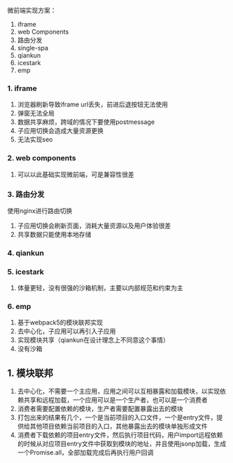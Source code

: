微前端实现方案：
1. iframe
2. web Components
3. 路由分发
4. single-spa
5. qiankun
6. icestark
7. emp

### 1. iframe
1. 浏览器刷新导致iframe url丢失，前进后退按钮无法使用
2. 弹窗无法全局
3. 数据共享麻烦，跨域的情况下要使用postmessage
4. 子应用切换会造成大量资源更换
5. 无法实现seo

### 2. web components
1. 可以以此基础实现微前端，可是兼容性很差

### 3. 路由分发
使用nginx进行路由切换
1. 子应用切换会刷新页面，消耗大量资源以及用户体验很差
2. 共享数据只能使用本地存储

### 4. qiankun

### 5. icestark
1. 体量更轻，没有很强的沙箱机制，主要以内部规范和约束为主

### 6. emp
1. 基于webpack5的模块联邦实现
2. 去中心化，子应用可以再引入子应用
3. 实现模块共享（qiankun在设计理念上不同意这个事情）
4. 没有沙箱


## 1. 模块联邦
1. 去中心化，不需要一个主应用，应用之间可以互相暴露和加载模块，以实现依赖共享和远程加载，一个应用可以是一个生产者，也可以是一个消费者
2. 消费者需要配置依赖的模块，生产者需要配置暴露出去的模块
3. 打包出来的结果有几个，一个是当前项目的入口文件，一个是entry文件，提供给其他项目依赖当前项目的入口，其他暴露出去的模块单独形成文件
4. 消费者下载依赖的项目entry文件，然后执行项目代码，用户import远程依赖的时候从对应项目entry文件中获取到模块的地址，并且使用jsonp加载，生成一个Promise.all，全部加载完成后再执行用户回调


